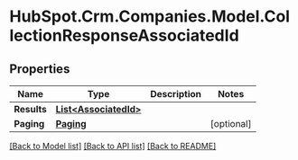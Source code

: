 # HubSpot.Crm.Companies.Model.CollectionResponseAssociatedId

## Properties

Name | Type | Description | Notes
------------ | ------------- | ------------- | -------------
**Results** | [**List&lt;AssociatedId&gt;**](AssociatedId.md) |  | 
**Paging** | [**Paging**](Paging.md) |  | [optional] 

[[Back to Model list]](../README.md#documentation-for-models) [[Back to API list]](../README.md#documentation-for-api-endpoints) [[Back to README]](../README.md)

